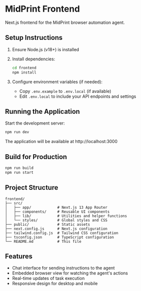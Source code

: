 # MidPrint Frontend

Next.js frontend for the MidPrint browser automation agent.

## Setup Instructions

1. Ensure Node.js (v18+) is installed

2. Install dependencies:
   ```bash
   cd frontend
   npm install
   ```

3. Configure environment variables (if needed):
   - Copy `.env.example` to `.env.local` (if available)
   - Edit `.env.local` to include your API endpoints and settings

## Running the Application

Start the development server:
```bash
npm run dev
```

The application will be available at http://localhost:3000

## Build for Production

```bash
npm run build
npm run start
```

## Project Structure

```
frontend/
├── src/
│   ├── app/            # Next.js 13 App Router
│   ├── components/     # Reusable UI components
│   ├── lib/            # Utilities and helper functions
│   └── styles/         # Global styles and CSS
├── public/             # Static assets
├── next.config.js      # Next.js configuration
├── tailwind.config.js  # Tailwind CSS configuration
├── tsconfig.json       # TypeScript configuration
└── README.md           # This file
```

## Features

- Chat interface for sending instructions to the agent
- Embedded browser view for watching the agent's actions
- Real-time updates of task execution
- Responsive design for desktop and mobile 